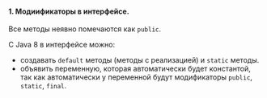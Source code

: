  #### 1. Модиификаторы в интерфейсе. 
  Все методы неявно помечаются как `public`.
  
С Java 8 в интерфейсе можно:
  * создавать `default` методы (методы с реализацией) и `static` методы.
  * объявить переменную, которая автоматически будет константой, так как автоматически у переменной будут модификаторы `public`, `static`, `final`.
